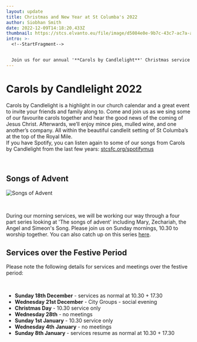 ```yaml
---
layout: update
title: Christmas and New Year at St Columba's 2022
author: Siobhan Smith
date: 2022-12-09T14:18:20.433Z
thumbnail: https://stcs.elvanto.eu/file/image/d5084e0e-9b7c-43c7-ac7a-a99b50e9791e.png
intro: >-
  <!--StartFragment-->


  Join us for our annual '**Carols by Candlelight**' Christmas service on *Sunday 11th December at 17.30*. Share our community worship and hospitality as we celebrate the beginning of THE life changing story if Jesus!
---
```

# **C﻿arols by Candlelight 2022**

Carols by Candlelight is a highlight in our church calendar and a great event to invite your friends and family along to. Come and join us as we sing some of our favourite carols together and hear the good news of the coming of Jesus Christ. Afterwards, we’ll enjoy mince pies, mulled wine, and one another’s company. All within the beautiful candlelit setting of St Columba’s at the top of the Royal Mile.\
If you have Spotify, you can listen again to some of our songs from Carols by Candlelight from the last few years: [stcsfc.org/spotifymus](http://stcsfc.org/spotifymus)

<br>

## **S﻿ongs of Advent**

![Songs of Advent](https://stcs.elvanto.eu/file/image/ea366e41-6a12-401b-9a84-0a5b804ac93e.undefined)

<br>

During our morning services, we will be working our way through a four part series looking at 'The songs of advent' including Mary, Zechariah, the Angel and Simeon's Song. Please join us on Sunday mornings, 10.30 to worship together. You can also catch up on this series [here](https://sermons.stcolumbas.freechurch.org/series/2000/songs-of-advent/).

## **S﻿ervices over the Festive Period**

Please note the following details for services and meetings over the festive period:

<br>

* **Sunday 18th December** - services as normal at 10.30 + 17.30
* **Wednesday 21st December** - City Groups - social evening
* **Christmas Day** - 10.30 service only
* **Wednesday 28th** - no meetings
* **Sunday 1st January** - 10.30 service only
* **Wednesday 4th** **January** - no meetings
* **Sunday 8th January** - services resume as normal at 10.30 + 17.30